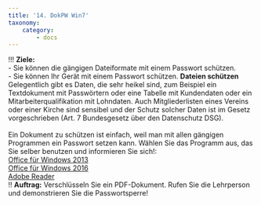 ```yaml
---
title: '14. DokPW Win7'
taxonomy:
    category:
        - docs
---
```


!!! **Ziele:** <br>- Sie können die gängigen Dateiformate mit einem Passwort schützen.<br>- Sie können Ihr Gerät mit einem Passwort schützen.
**Dateien schützen**<br>
Gelegentlich gibt es Daten, die sehr heikel sind, zum Beispiel ein Textdokument mit Passwörtern oder eine Tabelle mit Kundendaten oder ein Mitarbeiterqualifikation mit Lohndaten. Auch Mitgliederlisten eines Vereins oder einer Kirche sind sensibel und der Schutz solcher Daten ist im Gesetz vorgeschrieben (Art. 7 Bundesgesetz über den Datenschutz DSG).<br><br>
Ein Dokument zu schützen ist einfach, weil man mit allen gängigen Programmen ein Passwort setzen kann. Wählen Sie das Programm aus, das Sie selber benutzen und informieren Sie sich!:<br>
[Office für Windows 2013](http://praxistipps.chip.de/word-datei-mit-passwort-schuetzen-so-gehts_11774)<br>
[Office für Windows 2016](http://www.computerbild.de/videos/cb-Tipps-Software-Office-2016-Word-Datei-Passwort-14211311.html)<br>
[Adobe Reader](http://help.adobe.com/de_DE/acrobat/standard/using/WSD012A4E1-51D1-4bcd-BA9F-EF03C6F20BB6.html)<br>
!! **Auftrag:** Verschlüsseln Sie ein PDF-Dokument. Rufen Sie die Lehrperson und demonstrieren Sie die Passwortsperre!<br>
